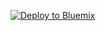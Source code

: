 [![Deploy to Bluemix](https://bluemix.net/deploy/button_x2.png)](https://bluemix.net/deploy?repository=https://hub.jazz.net/git/panaik/newvisual)
